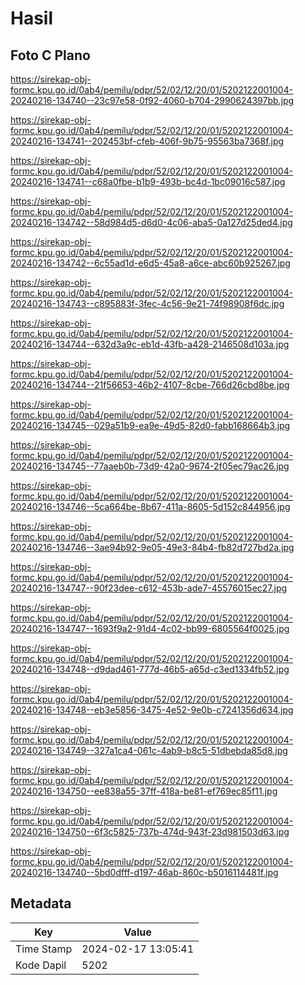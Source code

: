 # Hasil

## Foto C Plano

https://sirekap-obj-formc.kpu.go.id/0ab4/pemilu/pdpr/52/02/12/20/01/5202122001004-20240216-134740--23c97e58-0f92-4060-b704-2990624397bb.jpg

https://sirekap-obj-formc.kpu.go.id/0ab4/pemilu/pdpr/52/02/12/20/01/5202122001004-20240216-134741--202453bf-cfeb-406f-9b75-95563ba7368f.jpg

https://sirekap-obj-formc.kpu.go.id/0ab4/pemilu/pdpr/52/02/12/20/01/5202122001004-20240216-134741--c68a0fbe-b1b9-493b-bc4d-1bc09016c587.jpg

https://sirekap-obj-formc.kpu.go.id/0ab4/pemilu/pdpr/52/02/12/20/01/5202122001004-20240216-134742--58d984d5-d6d0-4c06-aba5-0a127d25ded4.jpg

https://sirekap-obj-formc.kpu.go.id/0ab4/pemilu/pdpr/52/02/12/20/01/5202122001004-20240216-134742--6c55ad1d-e6d5-45a8-a6ce-abc60b925267.jpg

https://sirekap-obj-formc.kpu.go.id/0ab4/pemilu/pdpr/52/02/12/20/01/5202122001004-20240216-134743--c895883f-3fec-4c56-9e21-74f98908f6dc.jpg

https://sirekap-obj-formc.kpu.go.id/0ab4/pemilu/pdpr/52/02/12/20/01/5202122001004-20240216-134744--632d3a9c-eb1d-43fb-a428-2146508d103a.jpg

https://sirekap-obj-formc.kpu.go.id/0ab4/pemilu/pdpr/52/02/12/20/01/5202122001004-20240216-134744--21f56653-46b2-4107-8cbe-766d26cbd8be.jpg

https://sirekap-obj-formc.kpu.go.id/0ab4/pemilu/pdpr/52/02/12/20/01/5202122001004-20240216-134745--029a51b9-ea9e-49d5-82d0-fabb168664b3.jpg

https://sirekap-obj-formc.kpu.go.id/0ab4/pemilu/pdpr/52/02/12/20/01/5202122001004-20240216-134745--77aaeb0b-73d9-42a0-9674-2f05ec79ac26.jpg

https://sirekap-obj-formc.kpu.go.id/0ab4/pemilu/pdpr/52/02/12/20/01/5202122001004-20240216-134746--5ca664be-8b67-411a-8605-5d152c844956.jpg

https://sirekap-obj-formc.kpu.go.id/0ab4/pemilu/pdpr/52/02/12/20/01/5202122001004-20240216-134746--3ae94b92-9e05-49e3-84b4-fb82d727bd2a.jpg

https://sirekap-obj-formc.kpu.go.id/0ab4/pemilu/pdpr/52/02/12/20/01/5202122001004-20240216-134747--90f23dee-c612-453b-ade7-45576015ec27.jpg

https://sirekap-obj-formc.kpu.go.id/0ab4/pemilu/pdpr/52/02/12/20/01/5202122001004-20240216-134747--1693f9a2-91d4-4c02-bb99-6805564f0025.jpg

https://sirekap-obj-formc.kpu.go.id/0ab4/pemilu/pdpr/52/02/12/20/01/5202122001004-20240216-134748--d9dad461-777d-46b5-a65d-c3ed1334fb52.jpg

https://sirekap-obj-formc.kpu.go.id/0ab4/pemilu/pdpr/52/02/12/20/01/5202122001004-20240216-134748--eb3e5856-3475-4e52-9e0b-c7241356d634.jpg

https://sirekap-obj-formc.kpu.go.id/0ab4/pemilu/pdpr/52/02/12/20/01/5202122001004-20240216-134749--327a1ca4-061c-4ab9-b8c5-51dbebda85d8.jpg

https://sirekap-obj-formc.kpu.go.id/0ab4/pemilu/pdpr/52/02/12/20/01/5202122001004-20240216-134750--ee838a55-37ff-418a-be81-ef769ec85f11.jpg

https://sirekap-obj-formc.kpu.go.id/0ab4/pemilu/pdpr/52/02/12/20/01/5202122001004-20240216-134750--6f3c5825-737b-474d-943f-23d981503d63.jpg

https://sirekap-obj-formc.kpu.go.id/0ab4/pemilu/pdpr/52/02/12/20/01/5202122001004-20240216-134740--5bd0dfff-d197-46ab-860c-b5016114481f.jpg


## Metadata

| Key        | Value               |
| ---------- | ------------------- |
| Time Stamp | 2024-02-17 13:05:41 |
| Kode Dapil | 5202                |



